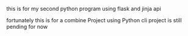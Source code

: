 this is for my second python program
using flask and jinja api

fortunately this is for a combine Project 
using Python cli
project is still pending for now
